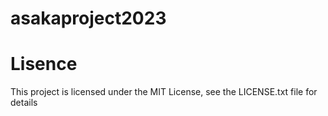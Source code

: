 # asakaproject2023
# Lisence

This project is licensed under the MIT License, see the LICENSE.txt file for details
